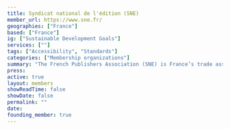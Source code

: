 ```yaml
---
title: Syndicat national de l'édition (SNE)
member_url: https://www.sne.fr/
geographies: ["France"]
based: ["France"]
ig: ["Sustainable Development Goals"] 
services: [""] 
tags: ["Accessibility", "Standards"]
categories: ["Membership organizations"]
summary: "The French Publishers Association (SNE) is France’s trade association of book publishers. It represents approximately 720 member companies whose combined business endeavors account for the bulk of French publishing."
press:
active: true
layout: members
showReadTime: false
showDate: false
permalink: ""
date: 
founding_member: true
---
```

